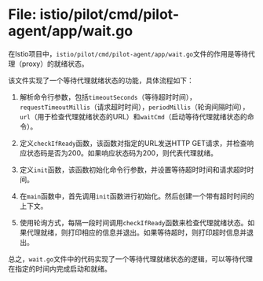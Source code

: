 # File: istio/pilot/cmd/pilot-agent/app/wait.go

在Istio项目中，`istio/pilot/cmd/pilot-agent/app/wait.go`文件的作用是等待代理（proxy）的就绪状态。

该文件实现了一个等待代理就绪状态的功能，具体流程如下：

1. 解析命令行参数，包括`timeoutSeconds`（等待超时时间），`requestTimeoutMillis`（请求超时时间），`periodMillis`（轮询间隔时间），`url`（用于检查代理就绪状态的URL）和`waitCmd`（启动等待代理就绪状态的命令）。

2. 定义`checkIfReady`函数，该函数对指定的URL发送HTTP GET请求，并检查响应状态码是否为200。如果响应状态码为200，则代表代理就绪。

3. 定义`init`函数，该函数初始化命令行参数，并设置等待超时时间和请求超时时间。

4. 在`main`函数中，首先调用`init`函数进行初始化。然后创建一个带有超时时间的上下文。
   
5. 使用轮询方式，每隔一段时间调用`checkIfReady`函数来检查代理就绪状态。如果代理就绪，则打印相应的信息并退出。如果等待超时，则打印超时信息并退出。

总之，`wait.go`文件中的代码实现了一个等待代理就绪状态的逻辑，可以等待代理在指定的时间内完成启动和就绪。

